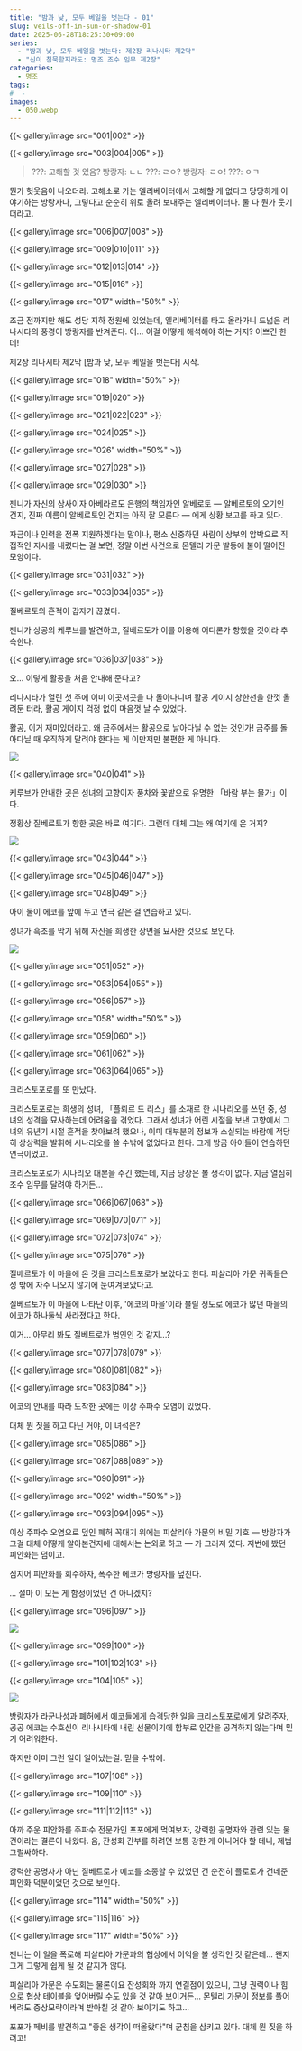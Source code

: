 ```yaml
---
title: "밤과 낮, 모두 베일을 벗는다 - 01"
slug: veils-off-in-sun-or-shadow-01
date: 2025-06-28T18:25:30+09:00
series:
  - "밤과 낮, 모두 베일을 벗는다: 제2장 리나시타 제2막"
  - "신이 침묵할지라도: 명조 조수 임무 제2장"
categories:
  - 명조
tags:
#  - 
images:
  - 050.webp
---
```


{{< gallery/image src="001|002" >}}

{{< gallery/image src="003|004|005" >}}

> ???: 고해할 것 있음?
> 방랑자: ㄴㄴ
> ???: ㄹㅇ?
> 방랑자: ㄹㅇ!
> ???: ㅇㅋ

뭔가 헛웃음이 나오더라.
고해소로 가는 엘리베이터에서 고해할 게 없다고 당당하게 이야기하는 방랑자나, 그렇다고 순순히 위로 올려 보내주는 엘리베이터나. 둘 다 뭔가 웃기더라고.

{{< gallery/image src="006|007|008" >}}

{{< gallery/image src="009|010|011" >}}

{{< gallery/image src="012|013|014" >}}

{{< gallery/image src="015|016" >}}

{{< gallery/image src="017" width="50%" >}}

조금 전까지만 해도 성당 지하 정원에 있었는데, 엘리베이터를 타고 올라가니 드넓은 리나시타의 풍경이 방랑자를 반겨준다.
어... 이걸 어떻게 해석해야 하는 거지? 이쁘긴 한데!

제2장 리나시타 제2막 \[밤과 낮, 모두 베일을 벗는다\] 시작.

{{< gallery/image src="018" width="50%" >}}

{{< gallery/image src="019|020" >}}

{{< gallery/image src="021|022|023" >}}

{{< gallery/image src="024|025" >}}

{{< gallery/image src="026" width="50%" >}}

{{< gallery/image src="027|028" >}}

{{< gallery/image src="029|030" >}}

젠니가 자신의 상사이자 아베라르도 은행의 책임자인 알베로토 ― 알베르토의 오기인 건지, 진짜 이름이 알베로토인 건지는 아직 잘 모른다 ― 에게 상황 보고를 하고 있다.

자금이나 인력을 전폭 지원하겠다는 말이나, 평소 신중하던 사람이 상부의 압박으로 직접적인 지시를 내렸다는 걸 보면, 정말 이번 사건으로 몬텔리 가문 발등에 불이 떨어진 모양이다.

{{< gallery/image src="031|032" >}}

{{< gallery/image src="033|034|035" >}}

질베르토의 흔적이 갑자기 끊겼다.

젠니가 상공의 케루브를 발견하고, 질베르토가 이를 이용해 어디론가 향했을 것이라 추측한다.

{{< gallery/image src="036|037|038" >}}

오... 이렇게 활공을 처음 안내해 준다고?

리나시타가 열린 첫 주에 이미 이곳저곳을 다 돌아다니며 활공 게이지 상한선을 한껏 올려둔 터라, 활공 게이지 걱정 없이 마음껏 날 수 있었다.

활공, 이거 재미있더라고.
왜 금주에서는 활공으로 날아다닐 수 없는 것인가! 금주를 돌아다닐 때 우직하게 달려야 한다는 게 이만저만 불편한 게 아니다.

![](039.webp)

{{< gallery/image src="040|041" >}}

케루브가 안내한 곳은 성녀의 고향이자 풍차와 꽃밭으로 유명한 「바람 부는 물가」이다.

정황상 질베르토가 향한 곳은 바로 여기다. 그런데 대체 그는 왜 여기에 온 거지?

![](042.webp)

{{< gallery/image src="043|044" >}}

{{< gallery/image src="045|046|047" >}}

{{< gallery/image src="048|049" >}}

아이 둘이 에코를 앞에 두고 연극 같은 걸 연습하고 있다.

성녀가 흑조를 막기 위해 자신을 희생한 장면을 묘사한 것으로 보인다.

![](050.webp)

{{< gallery/image src="051|052" >}}

{{< gallery/image src="053|054|055" >}}

{{< gallery/image src="056|057" >}}

{{< gallery/image src="058" width="50%" >}}

{{< gallery/image src="059|060" >}}

{{< gallery/image src="061|062" >}}

{{< gallery/image src="063|064|065" >}}

크리스토포로를 또 만났다.

크리스토포로는 희생의 성녀, 「플뢰르 드 리스」를 소재로 한 시나리오를 쓰던 중, 성녀의 성격을 묘사하는데 어려움을 겪었다.
그래서 성녀가 어린 시절을 보낸 고향에서 그녀의 유년기 시절 흔적을 찾아보려 했으나, 이미 대부분의 정보가 소실되는 바람에 적당히 상상력을 발휘해 시나리오를 쓸 수밖에 없었다고 한다.
그게 방금 아이들이 연습하던 연극이었고.

크리스토포로가 시나리오 대본을 주긴 했는데, 지금 당장은 볼 생각이 없다.
지금 열심히 조수 임무를 달려야 하거든...

{{< gallery/image src="066|067|068" >}}

{{< gallery/image src="069|070|071" >}}

{{< gallery/image src="072|073|074" >}}

{{< gallery/image src="075|076" >}}

질베르토가 이 마을에 온 것을 크리스트포로가 보았다고 한다. 피살리아 가문 귀족들은 성 밖에 자주 나오지 않기에 눈여겨보았다고.

질베르토가 이 마을에 나타난 이후, '에코의 마을'이라 불릴 정도로 에코가 많던 마을의 에코가 하나둘씩 사라졌다고 한다.

이거... 아무리 봐도 질베트로가 범인인 것 같지...?

{{< gallery/image src="077|078|079" >}}

{{< gallery/image src="080|081|082" >}}

{{< gallery/image src="083|084" >}}

에코의 안내를 따라 도착한 곳에는 이상 주파수 오염이 있었다.

대체 뭔 짓을 하고 다닌 거야, 이 녀석은?

{{< gallery/image src="085|086" >}}

{{< gallery/image src="087|088|089" >}}

{{< gallery/image src="090|091" >}}

{{< gallery/image src="092" width="50%" >}}

{{< gallery/image src="093|094|095" >}}

이상 주파수 오염으로 덮인 폐허 꼭대기 위에는 피살리아 가문의 비밀 기호 ― 방랑자가 그걸 대체 어떻게 알아본건지에 대해서는 논외로 하고 ― 가 그러져 있다. 저번에 봤던 피안화는 덤이고.

심지어 피안화를 회수하자, 폭주한 에코가 방랑자를 덮친다.

... 설마 이 모든 게 함정이었던 건 아니겠지?

{{< gallery/image src="096|097" >}}

![](098.webp)

{{< gallery/image src="099|100" >}}

{{< gallery/image src="101|102|103" >}}

{{< gallery/image src="104|105" >}}

![](106.webp)

방랑자가 라군나성과 폐허에서 에코들에게 습격당한 일을 크리스토포로에게 알려주자, 공공 에코는 수호신이 리나시타에 내린 선물이기에 함부로 인간을 공격하지 않는다며 믿기 어려워한다.

하지만 이미 그런 일이 일어났는걸. 믿을 수밖에.

{{< gallery/image src="107|108" >}}

{{< gallery/image src="109|110" >}}

{{< gallery/image src="111|112|113" >}}

아까 주운 피안화를 주파수 전문가인 포포에게 먹여보자, 강력한 공명자와 관련 있는 물건이라는 결론이 나왔다.
음, 잔성회 간부를 하려면 보통 강한 게 아니어야 할 테니, 제법 그럴싸하다.

강력한 공명자가 아닌 질베트로가 에코를 조종할 수 있었던 건 순전히 플로로가 건네준 피안화 덕분이었던 것으로 보인다.

{{< gallery/image src="114" width="50%" >}}

{{< gallery/image src="115|116" >}}

{{< gallery/image src="117" width="50%" >}}

젠니는 이 일을 폭로해 피살리아 가문과의 협상에서 이익을 볼 생각인 것 같은데... 왠지 그게 그렇게 쉽게 될 것 같지가 않다.

피살리아 가문은 수도회는 물론이요 잔성회와 까지 연결점이 있으니, 그냥 권력이나 힘으로 협상 테이블을 엎어버릴 수도 있을 것 같아 보이거든... 몬텔리 가문이 정보를 풀어버려도 중상모략이라며 받아칠 것 같아 보이기도 하고...

포포가 페비를 발견하고 "좋은 생각이 떠올랐다"며 군침을 삼키고 있다. 대체 뭔 짓을 하려고!
